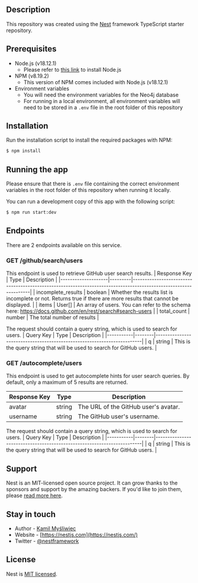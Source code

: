 ## Description

This repository was created using the [Nest](https://github.com/nestjs/nest) framework TypeScript starter repository.

## Prerequisites

- Node.js (v18.12.1)
  - Please refer to [this link](https://nodejs.org/en/download/) to install Node.js
- NPM (v8.19.2)
  - This version of NPM comes included with Node.js (v18.12.1)
- Environment variables 
  - You will need the environment variables for the Neo4j database
  - For running in a local environment, all environment variables will need to be stored in a `.env` file in the root folder of this repository

## Installation
Run the installation script to install the required packages with NPM:
```bash
$ npm install
```

## Running the app
Please ensure that there is `.env` file containing the correct environment variables in the root folder of this repository when running it locally.

You can run a development copy of this app with the following script:
```bash
$ npm run start:dev
```

## Endpoints
There are 2 endpoints available on this service.
### GET /github/search/users
This endpoint is used to retrieve GitHub user search results. 
| Response Key       | Type    | Description                                                                                                     |
|--------------------|---------|-----------------------------------------------------------------------------------------------------------------|
| incomplete_results | boolean | Whether the results list is incomplete or not. Returns true if there are more results that cannot be displayed. |
| items              | User[]  | An array of users. You can refer to the schema here: https://docs.github.com/en/rest/search#search-users        |
| total_count        | number  | The total number of results                                                                                     |

The request should contain a query string, which is used to search for users.
| Query Key | Type   | Description                                                            |
|-----------|--------|------------------------------------------------------------------------|
| q         | string | This is the query string that will be used to search for GitHub users. |

### GET /autocomplete/users
This endpoint is used to get autocomplete hints for user search queries. By default, only a maximum of 5 results are returned. 

| Response Key | Type   | Description                          |
|--------------|--------|--------------------------------------|
| avatar       | string | The URL of the GitHub user's avatar. |
| username     | string | The GitHub user's username.          |

The request should contain a query string, which is used to search for users.
| Query Key | Type   | Description                                                            |
|-----------|--------|------------------------------------------------------------------------|
| q         | string | This is the query string that will be used to search for GitHub users. |

## Support

Nest is an MIT-licensed open source project. It can grow thanks to the sponsors and support by the amazing backers. If you'd like to join them, please [read more here](https://docs.nestjs.com/support).

## Stay in touch

- Author - [Kamil Myśliwiec](https://kamilmysliwiec.com)
- Website - [https://nestjs.com](https://nestjs.com/)
- Twitter - [@nestframework](https://twitter.com/nestframework)

## License

Nest is [MIT licensed](LICENSE).
